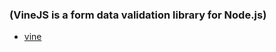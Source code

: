 ### (VineJS is a form data validation library for Node.js)

- [vine](https://github.com/vinejs/vine)
